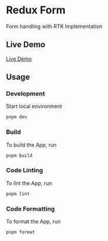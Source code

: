 # Redux Form

Form handling with RTK Implementation

## Live Demo

[Live Demo](https://redux-form-h.netlify.app)

## Usage

### Development

Start local environment

```bash
pnpm dev
```

### Build

To build the App, run

```bash
pnpm build
```

### Code Linting

To lint the App, run

```bash
pnpm lint
```

### Code Formatting

To format the App, run

```bash
pnpm format
```
